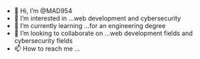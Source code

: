 - 👋 Hi, I’m @MAD954
- 👀 I’m interested in ...web development and cybersecurity
- 🌱 I’m currently learning ...for an engineering degree
- 💞️ I’m looking to collaborate on ...web development fields and cybersecurity fields
- 📫 How to reach me ...

<!---
MAD954/MAD954 is a ✨ special ✨ repository because its `README.md` (this file) appears on your GitHub profile.
You can click the Preview link to take a look at your changes.
--->

